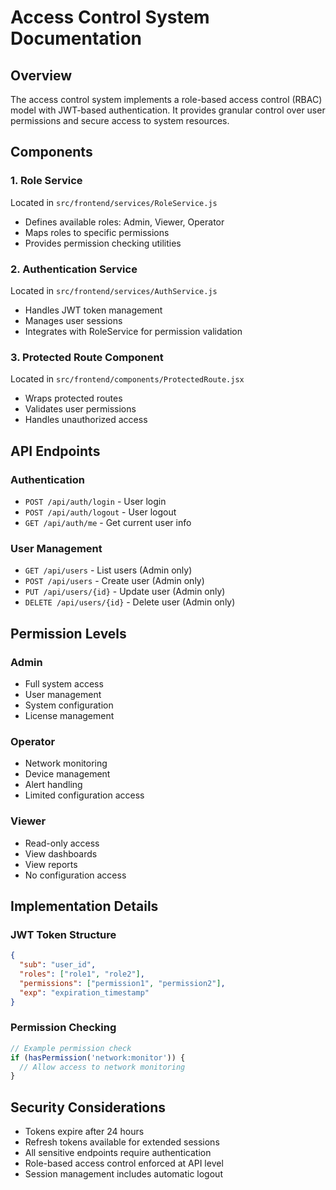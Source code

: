 # Access Control System Documentation

## Overview
The access control system implements a role-based access control (RBAC) model with JWT-based authentication. It provides granular control over user permissions and secure access to system resources.

## Components

### 1. Role Service
Located in `src/frontend/services/RoleService.js`
- Defines available roles: Admin, Viewer, Operator
- Maps roles to specific permissions
- Provides permission checking utilities

### 2. Authentication Service
Located in `src/frontend/services/AuthService.js`
- Handles JWT token management
- Manages user sessions
- Integrates with RoleService for permission validation

### 3. Protected Route Component
Located in `src/frontend/components/ProtectedRoute.jsx`
- Wraps protected routes
- Validates user permissions
- Handles unauthorized access

## API Endpoints

### Authentication
- `POST /api/auth/login` - User login
- `POST /api/auth/logout` - User logout
- `GET /api/auth/me` - Get current user info

### User Management
- `GET /api/users` - List users (Admin only)
- `POST /api/users` - Create user (Admin only)
- `PUT /api/users/{id}` - Update user (Admin only)
- `DELETE /api/users/{id}` - Delete user (Admin only)

## Permission Levels

### Admin
- Full system access
- User management
- System configuration
- License management

### Operator
- Network monitoring
- Device management
- Alert handling
- Limited configuration access

### Viewer
- Read-only access
- View dashboards
- View reports
- No configuration access

## Implementation Details

### JWT Token Structure
```json
{
  "sub": "user_id",
  "roles": ["role1", "role2"],
  "permissions": ["permission1", "permission2"],
  "exp": "expiration_timestamp"
}
```

### Permission Checking
```javascript
// Example permission check
if (hasPermission('network:monitor')) {
  // Allow access to network monitoring
}
```

## Security Considerations
- Tokens expire after 24 hours
- Refresh tokens available for extended sessions
- All sensitive endpoints require authentication
- Role-based access control enforced at API level
- Session management includes automatic logout 